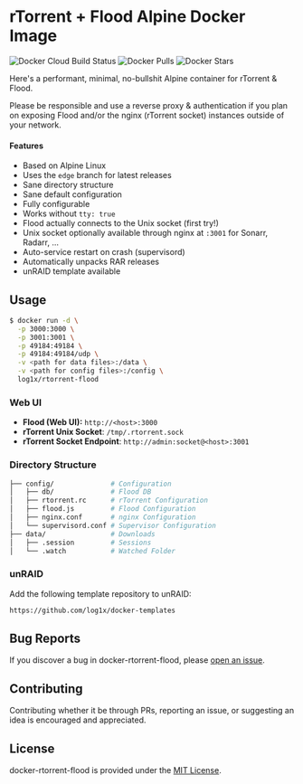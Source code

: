 # rTorrent + Flood Alpine Docker Image

![Docker Cloud Build Status](https://img.shields.io/docker/cloud/build/log1x/rtorrent-flood?style=flat-square)
![Docker Pulls](https://img.shields.io/docker/pulls/log1x/rtorrent-flood?style=flat-square)
![Docker Stars](https://img.shields.io/docker/stars/log1x/rtorrent-flood?style=flat-square)

Here's a performant, minimal, no-bullshit Alpine container for rTorrent & Flood.

Please be responsible and use a reverse proxy & authentication if you plan on exposing Flood and/or the nginx (rTorrent socket) instances outside of your network.

#### Features

* Based on Alpine Linux
* Uses the `edge` branch for latest releases
* Sane directory structure
* Sane default configuration
* Fully configurable
* Works without `tty: true`
* Flood actually connects to the Unix socket (first try!)
* Unix socket optionally available through nginx at `:3001` for Sonarr, Radarr, ...
* Auto-service restart on crash (supervisord)
* Automatically unpacks RAR releases
* unRAID template available

## Usage

```bash
$ docker run -d \
  -p 3000:3000 \
  -p 3001:3001 \
  -p 49184:49184 \
  -p 49184:49184/udp \
  -v <path for data files>:/data \
  -v <path for config files>:/config \
  log1x/rtorrent-flood
```

### Web UI

- **Flood (Web UI):** `http://<host>:3000`
- **rTorrent Unix Socket**: `/tmp/.rtorrent.sock`
- **rTorrent Socket Endpoint**: `http://admin:socket@<host>:3001`

### Directory Structure

```bash
├── config/              # Configuration
│   ├── db/              # Flood DB  
│   ├── rtorrent.rc      # rTorrent Configuration
│   ├── flood.js         # Flood Configuration
│   ├── nginx.conf       # nginx Configuration
│   └── supervisord.conf # Supervisor Configuration
├── data/                # Downloads
│   ├── .session         # Sessions
│   └── .watch           # Watched Folder
```

### unRAID

Add the following template repository to unRAID:

```bash
https://github.com/log1x/docker-templates
```

## Bug Reports

If you discover a bug in docker-rtorrent-flood, please [open an issue](https://github.com/log1x/docker-rtorrent-flood/issues).

## Contributing

Contributing whether it be through PRs, reporting an issue, or suggesting an idea is encouraged and appreciated.

## License

docker-rtorrent-flood is provided under the [MIT License](https://github.com/log1x/docker-rtorrent-flood/blob/master/LICENSE.md).
